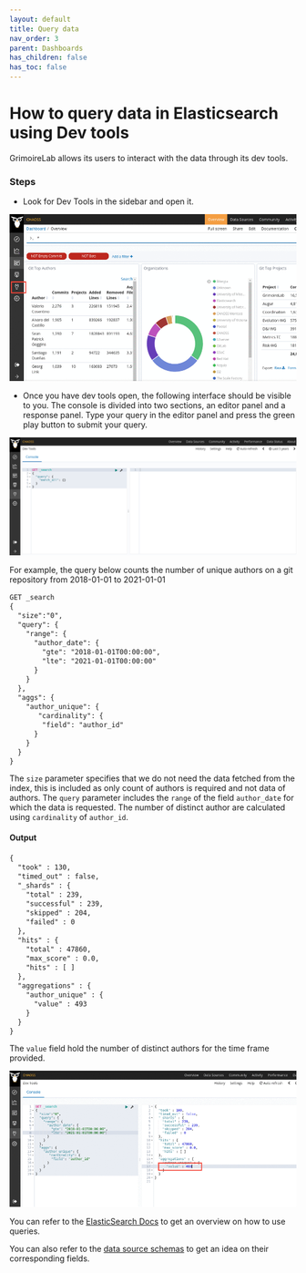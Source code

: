 ```yaml
---
layout: default
title: Query data
nav_order: 3
parent: Dashboards
has_children: false
has_toc: false
---
```


# How to query data in Elasticsearch using Dev tools

GrimoireLab allows its users to interact with the data through its dev tools.

### Steps

- Look for Dev Tools in the sidebar and open it.

![dev tools](./assets/dev-tools.png)

- Once you have dev tools open, the following interface should be visible to
  you. The console is divided into two sections, an editor panel and a response
  panel. Type your query in the editor panel and press the green play button to
  submit your query.

![dev tool interface](./assets/dev-tool-interface.png)

For example, the query below counts the number of unique authors on a git
repository from 2018-01-01 to 2021-01-01

```
GET _search
{
  "size":"0",
  "query": {
    "range": {
      "author_date": {
        "gte": "2018-01-01T00:00:00",
        "lte": "2021-01-01T00:00:00"
      }
    }
  },
  "aggs": {
    "author_unique": {
       "cardinality": {
        "field": "author_id"
      }
    }
  }
}
```

The `size` parameter specifies that we do not need the data fetched from the
index, this is included as only count of authors is required and not data of
authors. The `query` parameter includes the `range` of the field `author_date`
for which the data is requested. The number of distinct author are calculated
using `cardinality` of `author_id`.

#### Output

```
{
  "took" : 130,
  "timed_out" : false,
  "_shards" : {
    "total" : 239,
    "successful" : 239,
    "skipped" : 204,
    "failed" : 0
  },
  "hits" : {
    "total" : 47860,
    "max_score" : 0.0,
    "hits" : [ ]
  },
  "aggregations" : {
    "author_unique" : {
      "value" : 493
    }
  }
}
```

The `value` field hold the number of distinct authors for the time frame
provided.

![dev output](./assets/dev-output.png)

You can refer to the [ElasticSearch
Docs](https://www.elastic.co/guide/en/elasticsearch/reference/6.8/search-search.html)
to get an overview on how to use queries.

You can also refer to the [data source
schemas](https://github.com/chaoss/grimoirelab-elk/tree/master/schema) to get an
idea on their corresponding fields.